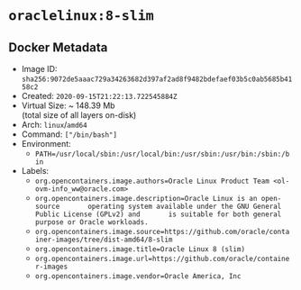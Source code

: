 # `oraclelinux:8-slim`

## Docker Metadata

- Image ID: `sha256:9072de5aaac729a34263682d397af2ad8f9482bdefaef03b5c0ab5685b4158c2`
- Created: `2020-09-15T21:22:13.722545884Z`
- Virtual Size: ~ 148.39 Mb  
  (total size of all layers on-disk)
- Arch: `linux`/`amd64`
- Command: `["/bin/bash"]`
- Environment:
  - `PATH=/usr/local/sbin:/usr/local/bin:/usr/sbin:/usr/bin:/sbin:/bin`
- Labels:
  - `org.opencontainers.image.authors=Oracle Linux Product Team <ol-ovm-info_ww@oracle.com>`
  - `org.opencontainers.image.description=Oracle Linux is an open-source       operating system available under the GNU General Public License (GPLv2) and       is suitable for both general purpose or Oracle workloads.`
  - `org.opencontainers.image.source=https://github.com/oracle/container-images/tree/dist-amd64/8-slim`
  - `org.opencontainers.image.title=Oracle Linux 8 (slim)`
  - `org.opencontainers.image.url=https://github.com/oracle/container-images`
  - `org.opencontainers.image.vendor=Oracle America, Inc`
